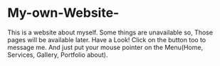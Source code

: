 # My-own-Website-
This is a website about myself. Some things are unavailable so, Those pages will be available later.
Have a Look!
Click on the button too to message me. And just put your mouse pointer on the Menu(Home, Services, Gallery, Portfolio about).
